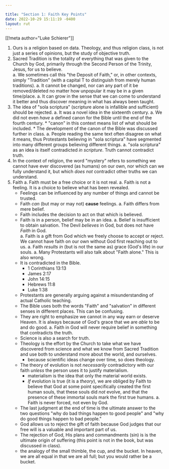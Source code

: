 ```yaml
---

title: "Section 1: Faith Key Points"
date: 2022-10-29 15:11:19 -0400
layout: rut
---
```


[[!meta author="Luke Schierer"]]

1. Ours is a religion based on data.  Theology, and thus religion class, is not
   just a series of opinions, but the study of objective truth.
1. Sacred Tradition is the totality of everything that was given to the Church
   by God, primarily through the Second Person of the Trinity, Jesus, for us to
   believe.  
   a.  We sometimes call this "the Deposit of Faith," or, in other contexts,
       simply "Tradition" (with a capital T to distinguish from merely human
       traditions).
   a.  It cannot be changed, nor can any part of it be removed/deleted no matter
       how unpopular it may be in a given time/place.
   a.  It can grow in the sense that we can come to understand it better and thus
       discover meaning in what has always been taught.
1. The idea of "sola scriptura" (scripture alone is infallible and sufficient)
   should be rejected.
   a.  It was a novel idea in the sixteenth century.
   a.  We did not even *have* a defined canon for the Bible until the end of the
       fourth century.
       * "canon" in this context means list of what should be included.
       * The development of the canon of the Bible was discussed further in class.
   a.  People reading the same text often disagree on what it means, thus
       Protestants believing in "sola scriptura" have segmented into many
       different groups believing different things.
   a.  "sola scriptura" as an idea is itself contradicted *in scripture*.  Truth
       cannot contradict truth.
1. In the context of religion, the word "mystery" refers to something we cannot
   have ever discovered (as humans) on our own, nor which can we fully
   understand it, but which *does not* contradict other truths we can
   understand.
1. Faith
   a. Faith must be a free choice or it is not real.
   a. Faith is not a feeling.  It is a choice to believe what has been revealed. 
      * Feelings can be influenced by any number of things and cannot be
        trusted.
      * Faith *can* (but may or may not) **cause** feelings.
   a. Faith differs from mere belief.  
      * Faith includes the decision to act on that which is believed. 
      * Faith is in a person, belief may be in an idea. 
   a. Belief is insufficient to obtain salvation.  The Devil *believes* in God,
      but does not have *Faith* in God.  
   a. Faith is a gift from God which we freely choose to accept or reject.  We
      cannot have faith on our own without God first reaching out to us.
   a. Faith *results in* (but is not the same as) grace (God's life) in our
      souls.
   a. Many Protestants will also talk about "Faith alone."  This is also wrong.
      * It is contradicted in the Bible.
        * 1 Corinthians 13:13
        * James 2:17
        * John 14:15
        * Hebrews 11:8
        * Luke 1:38
      * Protestants are generally arguing against a misunderstanding of actual
        Catholic teaching.
      * The Bible uses both the words "Faith" and "salvation" in different
        senses in different places.  This can be confusing.
      * They are right to emphasize we cannot in any way earn or deserve Heaven.
        It is always because of God's grace that we are *able* to be and do
        good.
   a. Faith in God will never require belief in something that contradicts the
      truth.
      * Science is also a search for truth.
      * Theology is the effort by the Church to take what we have discovered
        from science and what we know from Sacred Tradition and use both to
        understand more about the world, and ourselves. 
        * because scientific ideas change over time, so does theology. 
      * The theory of evolution is not *necessarily* contradictory with our
        faith *unless* the person uses it to justify materialism.
        * materialism is the idea that only the material world exists.
        * *If* evolution is true (it is a *theory*), we are obliged by Faith to
          believe that God at some point specifically created the first human
          souls, that these souls did *not* evolve, and that the presence of
          these immortal souls mark the first true humans. 
   a. Faith is never forced, not even by God.
      * The last judgment at the end of time is the ultimate answer to the two
        questions "why do bad things happen to good people" and "why do good
        things happen to bad people."  
      * God allows us to reject the gift of faith because God judges that our
        free will is a valuable and important part of us.  
      * The rejection of God, His plans and commandments (sin) is is the
        ultimate origin of suffering (this point is not in the book, but was
        discussed in class). 
      * the analogy of the small thimble, the cup, and the bucket.  In heaven,
        we are all equal in that we are all full; but you would rather be a
        bucket. 
